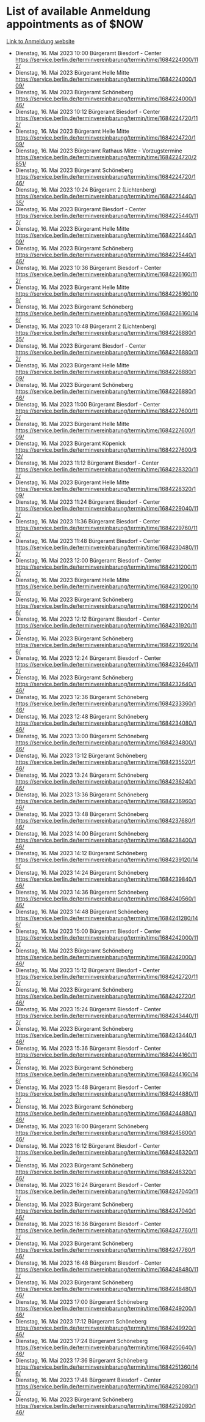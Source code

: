 # List of available Anmeldung appointments as of $NOW
[Link to Anmeldung website](https://service.berlin.de/terminvereinbarung/termin/tag.php?termin=1&anliegen[]=120686&dienstleisterlist=122210,122217,327316,122219,327312,122227,327314,122231,327346,122243,327348,122254,122252,329742,122260,329745,122262,329748,122271,327278,122273,327274,122277,327276,330436,122280,327294,122282,327290,122284,327292,122291,327270,122285,327266,122286,327264,122296,327268,150230,329760,122297,327286,122294,327284,122312,329763,122314,329775,122304,327330,122311,327334,122309,327332,317869,122281,327352,122279,329772,122283,122276,327324,122274,327326,122267,329766,122246,327318,122251,327320,122257,327322,122208,327298,122226,327300&herkunft=http%3A%2F%2Fservice.berlin.de%2Fdienstleistung%2F120686%2F)
- Dienstag, 16. Mai 2023 10:00 Bürgeramt Biesdorf - Center https://service.berlin.de/terminvereinbarung/termin/time/1684224000/112/
- Dienstag, 16. Mai 2023  Bürgeramt Helle Mitte https://service.berlin.de/terminvereinbarung/termin/time/1684224000/109/
- Dienstag, 16. Mai 2023  Bürgeramt Schöneberg https://service.berlin.de/terminvereinbarung/termin/time/1684224000/146/
- Dienstag, 16. Mai 2023 10:12 Bürgeramt Biesdorf - Center https://service.berlin.de/terminvereinbarung/termin/time/1684224720/112/
- Dienstag, 16. Mai 2023  Bürgeramt Helle Mitte https://service.berlin.de/terminvereinbarung/termin/time/1684224720/109/
- Dienstag, 16. Mai 2023  Bürgeramt Rathaus Mitte - Vorzugstermine https://service.berlin.de/terminvereinbarung/termin/time/1684224720/2851/
- Dienstag, 16. Mai 2023  Bürgeramt Schöneberg https://service.berlin.de/terminvereinbarung/termin/time/1684224720/146/
- Dienstag, 16. Mai 2023 10:24 Bürgeramt 2 (Lichtenberg) https://service.berlin.de/terminvereinbarung/termin/time/1684225440/135/
- Dienstag, 16. Mai 2023  Bürgeramt Biesdorf - Center https://service.berlin.de/terminvereinbarung/termin/time/1684225440/112/
- Dienstag, 16. Mai 2023  Bürgeramt Helle Mitte https://service.berlin.de/terminvereinbarung/termin/time/1684225440/109/
- Dienstag, 16. Mai 2023  Bürgeramt Schöneberg https://service.berlin.de/terminvereinbarung/termin/time/1684225440/146/
- Dienstag, 16. Mai 2023 10:36 Bürgeramt Biesdorf - Center https://service.berlin.de/terminvereinbarung/termin/time/1684226160/112/
- Dienstag, 16. Mai 2023  Bürgeramt Helle Mitte https://service.berlin.de/terminvereinbarung/termin/time/1684226160/109/
- Dienstag, 16. Mai 2023  Bürgeramt Schöneberg https://service.berlin.de/terminvereinbarung/termin/time/1684226160/146/
- Dienstag, 16. Mai 2023 10:48 Bürgeramt 2 (Lichtenberg) https://service.berlin.de/terminvereinbarung/termin/time/1684226880/135/
- Dienstag, 16. Mai 2023  Bürgeramt Biesdorf - Center https://service.berlin.de/terminvereinbarung/termin/time/1684226880/112/
- Dienstag, 16. Mai 2023  Bürgeramt Helle Mitte https://service.berlin.de/terminvereinbarung/termin/time/1684226880/109/
- Dienstag, 16. Mai 2023  Bürgeramt Schöneberg https://service.berlin.de/terminvereinbarung/termin/time/1684226880/146/
- Dienstag, 16. Mai 2023 11:00 Bürgeramt Biesdorf - Center https://service.berlin.de/terminvereinbarung/termin/time/1684227600/112/
- Dienstag, 16. Mai 2023  Bürgeramt Helle Mitte https://service.berlin.de/terminvereinbarung/termin/time/1684227600/109/
- Dienstag, 16. Mai 2023  Bürgeramt Köpenick https://service.berlin.de/terminvereinbarung/termin/time/1684227600/312/
- Dienstag, 16. Mai 2023 11:12 Bürgeramt Biesdorf - Center https://service.berlin.de/terminvereinbarung/termin/time/1684228320/112/
- Dienstag, 16. Mai 2023  Bürgeramt Helle Mitte https://service.berlin.de/terminvereinbarung/termin/time/1684228320/109/
- Dienstag, 16. Mai 2023 11:24 Bürgeramt Biesdorf - Center https://service.berlin.de/terminvereinbarung/termin/time/1684229040/112/
- Dienstag, 16. Mai 2023 11:36 Bürgeramt Biesdorf - Center https://service.berlin.de/terminvereinbarung/termin/time/1684229760/112/
- Dienstag, 16. Mai 2023 11:48 Bürgeramt Biesdorf - Center https://service.berlin.de/terminvereinbarung/termin/time/1684230480/112/
- Dienstag, 16. Mai 2023 12:00 Bürgeramt Biesdorf - Center https://service.berlin.de/terminvereinbarung/termin/time/1684231200/112/
- Dienstag, 16. Mai 2023  Bürgeramt Helle Mitte https://service.berlin.de/terminvereinbarung/termin/time/1684231200/109/
- Dienstag, 16. Mai 2023  Bürgeramt Schöneberg https://service.berlin.de/terminvereinbarung/termin/time/1684231200/146/
- Dienstag, 16. Mai 2023 12:12 Bürgeramt Biesdorf - Center https://service.berlin.de/terminvereinbarung/termin/time/1684231920/112/
- Dienstag, 16. Mai 2023  Bürgeramt Schöneberg https://service.berlin.de/terminvereinbarung/termin/time/1684231920/146/
- Dienstag, 16. Mai 2023 12:24 Bürgeramt Biesdorf - Center https://service.berlin.de/terminvereinbarung/termin/time/1684232640/112/
- Dienstag, 16. Mai 2023  Bürgeramt Schöneberg https://service.berlin.de/terminvereinbarung/termin/time/1684232640/146/
- Dienstag, 16. Mai 2023 12:36 Bürgeramt Schöneberg https://service.berlin.de/terminvereinbarung/termin/time/1684233360/146/
- Dienstag, 16. Mai 2023 12:48 Bürgeramt Schöneberg https://service.berlin.de/terminvereinbarung/termin/time/1684234080/146/
- Dienstag, 16. Mai 2023 13:00 Bürgeramt Schöneberg https://service.berlin.de/terminvereinbarung/termin/time/1684234800/146/
- Dienstag, 16. Mai 2023 13:12 Bürgeramt Schöneberg https://service.berlin.de/terminvereinbarung/termin/time/1684235520/146/
- Dienstag, 16. Mai 2023 13:24 Bürgeramt Schöneberg https://service.berlin.de/terminvereinbarung/termin/time/1684236240/146/
- Dienstag, 16. Mai 2023 13:36 Bürgeramt Schöneberg https://service.berlin.de/terminvereinbarung/termin/time/1684236960/146/
- Dienstag, 16. Mai 2023 13:48 Bürgeramt Schöneberg https://service.berlin.de/terminvereinbarung/termin/time/1684237680/146/
- Dienstag, 16. Mai 2023 14:00 Bürgeramt Schöneberg https://service.berlin.de/terminvereinbarung/termin/time/1684238400/146/
- Dienstag, 16. Mai 2023 14:12 Bürgeramt Schöneberg https://service.berlin.de/terminvereinbarung/termin/time/1684239120/146/
- Dienstag, 16. Mai 2023 14:24 Bürgeramt Schöneberg https://service.berlin.de/terminvereinbarung/termin/time/1684239840/146/
- Dienstag, 16. Mai 2023 14:36 Bürgeramt Schöneberg https://service.berlin.de/terminvereinbarung/termin/time/1684240560/146/
- Dienstag, 16. Mai 2023 14:48 Bürgeramt Schöneberg https://service.berlin.de/terminvereinbarung/termin/time/1684241280/146/
- Dienstag, 16. Mai 2023 15:00 Bürgeramt Biesdorf - Center https://service.berlin.de/terminvereinbarung/termin/time/1684242000/112/
- Dienstag, 16. Mai 2023  Bürgeramt Schöneberg https://service.berlin.de/terminvereinbarung/termin/time/1684242000/146/
- Dienstag, 16. Mai 2023 15:12 Bürgeramt Biesdorf - Center https://service.berlin.de/terminvereinbarung/termin/time/1684242720/112/
- Dienstag, 16. Mai 2023  Bürgeramt Schöneberg https://service.berlin.de/terminvereinbarung/termin/time/1684242720/146/
- Dienstag, 16. Mai 2023 15:24 Bürgeramt Biesdorf - Center https://service.berlin.de/terminvereinbarung/termin/time/1684243440/112/
- Dienstag, 16. Mai 2023  Bürgeramt Schöneberg https://service.berlin.de/terminvereinbarung/termin/time/1684243440/146/
- Dienstag, 16. Mai 2023 15:36 Bürgeramt Biesdorf - Center https://service.berlin.de/terminvereinbarung/termin/time/1684244160/112/
- Dienstag, 16. Mai 2023  Bürgeramt Schöneberg https://service.berlin.de/terminvereinbarung/termin/time/1684244160/146/
- Dienstag, 16. Mai 2023 15:48 Bürgeramt Biesdorf - Center https://service.berlin.de/terminvereinbarung/termin/time/1684244880/112/
- Dienstag, 16. Mai 2023  Bürgeramt Schöneberg https://service.berlin.de/terminvereinbarung/termin/time/1684244880/146/
- Dienstag, 16. Mai 2023 16:00 Bürgeramt Schöneberg https://service.berlin.de/terminvereinbarung/termin/time/1684245600/146/
- Dienstag, 16. Mai 2023 16:12 Bürgeramt Biesdorf - Center https://service.berlin.de/terminvereinbarung/termin/time/1684246320/112/
- Dienstag, 16. Mai 2023  Bürgeramt Schöneberg https://service.berlin.de/terminvereinbarung/termin/time/1684246320/146/
- Dienstag, 16. Mai 2023 16:24 Bürgeramt Biesdorf - Center https://service.berlin.de/terminvereinbarung/termin/time/1684247040/112/
- Dienstag, 16. Mai 2023  Bürgeramt Schöneberg https://service.berlin.de/terminvereinbarung/termin/time/1684247040/146/
- Dienstag, 16. Mai 2023 16:36 Bürgeramt Biesdorf - Center https://service.berlin.de/terminvereinbarung/termin/time/1684247760/112/
- Dienstag, 16. Mai 2023  Bürgeramt Schöneberg https://service.berlin.de/terminvereinbarung/termin/time/1684247760/146/
- Dienstag, 16. Mai 2023 16:48 Bürgeramt Biesdorf - Center https://service.berlin.de/terminvereinbarung/termin/time/1684248480/112/
- Dienstag, 16. Mai 2023  Bürgeramt Schöneberg https://service.berlin.de/terminvereinbarung/termin/time/1684248480/146/
- Dienstag, 16. Mai 2023 17:00 Bürgeramt Schöneberg https://service.berlin.de/terminvereinbarung/termin/time/1684249200/146/
- Dienstag, 16. Mai 2023 17:12 Bürgeramt Schöneberg https://service.berlin.de/terminvereinbarung/termin/time/1684249920/146/
- Dienstag, 16. Mai 2023 17:24 Bürgeramt Schöneberg https://service.berlin.de/terminvereinbarung/termin/time/1684250640/146/
- Dienstag, 16. Mai 2023 17:36 Bürgeramt Schöneberg https://service.berlin.de/terminvereinbarung/termin/time/1684251360/146/
- Dienstag, 16. Mai 2023 17:48 Bürgeramt Biesdorf - Center https://service.berlin.de/terminvereinbarung/termin/time/1684252080/112/
- Dienstag, 16. Mai 2023  Bürgeramt Schöneberg https://service.berlin.de/terminvereinbarung/termin/time/1684252080/146/
